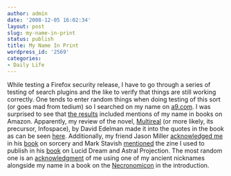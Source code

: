 ```yaml
---
author: admin
date: '2008-12-05 16:02:34'
layout: post
slug: my-name-in-print
status: publish
title: My Name In Print
wordpress_id: '2569'
categories:
- Daily Life
---
```


While testing a Firefox security release, I have to go through a series
of testing of search plugins and the like to verify that things are
still working correctly. One tends to enter random things when doing
testing of this sort (or goes mad from tedium) so I searched on my name
on [a9.com](http://www.a9.com). I was surprised to see that [the
results](http://a9.com/%22Al%20Billings%22) included mentions of my name
in books on Amazon. Apparently, my review of the novel,
[Multireal](http://www.amazon.com/gp/sitbv3/reader?asin=1578633966&pageID=S00H&checkSum=Z1cDG5JU63RDML9L9kQKBlUytXI4ngITmn3IKeKh2rY=)
(or more likely, its precursor, Infospace), by David Edelman made it
into the quotes in the book as can be seen
[here](http://www.amazon.com/gp/reader/1591026474/ref=A9/?_encoding=UTF8&keywords=%22Al%20Billings%22&p=S00A&checkSum=Z1cDG5JU63TzgEWCKAHlFoK0oPwE9q1uZ2lWMnvli18=).
Additionally, my friend Jason Miller [acknowledged
me](http://www.amazon.com/gp/reader/1564148793/ref=A9/?_encoding=UTF8&keywords=%22Al%20Billings%22&p=S008&checkSum=Z1cDG5JU63QcKHYKflbeE1zBpc/wALt7MrFUYWJsWqU=)
in his
[book](http://www.amazon.com/Protection-Reversal-Magick-Witchs-Defense/dp/1564148793/)
on sorcery and Mark Stavish
[mentioned](http://www.amazon.com/gp/sitbv3/reader?asin=1578633966&pageID=S00H&checkSum=Z1cDG5JU63RDML9L9kQKBlUytXI4ngITmn3IKeKh2rY=)
the zine I used to publish in his
[book](http://www.amazon.com/Between-Gates-Dreaming-Projection-Esotericism/dp/1578633966/ref=si3_rdr_bb_product)
on Lucid Dream and Astral Projection. The most random one is an
[acknowledgment](http://www.amazon.com/gp/reader/1438203829/ref=A9/?_encoding=UTF8&keywords=%22Al%20Billings%22&p=S032&checkSum=ROpQRGiivAjzqi951wpT6pVX7F+IM2PFqfCiik5n+zQ=)
of me using one of my ancient nicknames alongside my name in a book on
the
[Necronomicon](w.amazon.com/Necronomicon-Everything-Never-Wanted-Know/dp/1438203829/)
in the introduction.
